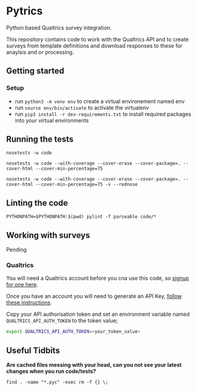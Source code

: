 # Pytrics

Python based Qualtrics survey integration.

This repository contains code to work with the Qualtrics API and to create surveys from template definitions and download responses to these for anaylsis and or processing.

## Getting started

### Setup

- run `python3 -m venv env` to create a virtual environement named env
- run `source env/bin/activate` to activate the virtualenv
- run `pip3 install -r dev-requirements.txt` to install required packages into your virtual environments

## Running the tests

`nosetests -w code`

`nosetests -w code --with-coverage --cover-erase --cover-package=. --cover-html --cover-min-percentage=75`

`nosetests -w code --with-coverage --cover-erase --cover-package=. --cover-html --cover-min-percentage=75 -v --rednose`

## Linting the code

`PYTHONPATH=$PYTHONPATH:$(pwd) pylint -f parseable code/*`

## Working with surveys

Pending

### Qualtrics

You will need a Qualtrics account before you cna use this code, so [signup for one here](qualtrics-signup-link).

Once you have an account you will need to generate an API Key, [follow these instructions](generate-api-key-instructions-link).

Copy your API authorisation token and set an environment variable named `QUALTRICS_API_AUTH_TOKEN` to the token value;

```bash
export QUALTRICS_API_AUTH_TOKEN=<your_token_value>
```

## Useful Tidbits

**Are cached files messing with your head, can you not see your latest changes when you run code/tests?**

    find . -name "*.pyc" -exec rm -f {} \;
